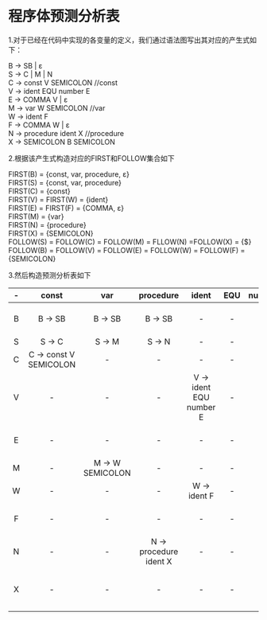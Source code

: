 # 程序体预测分析表
1.对于已经在代码中实现的各变量的定义，我们通过语法图写出其对应的产生式如下：  

B &rarr; SB | &epsilon;  
S &rarr; C | M | N  
C &rarr; const V SEMICOLON  //const  
V &rarr; ident EQU number E  
E &rarr; COMMA V | &epsilon;    
M &rarr; var W SEMICOLON    //var    
W &rarr; ident F    
F &rarr; COMMA W | &epsilon;    
N &rarr; procedure ident X  //procedure     
X &rarr; SEMICOLON B SEMICOLON

2.根据该产生式构造对应的FIRST和FOLLOW集合如下  

FIRST(B) = {const, var, procedure, &epsilon;}  
FIRST(S) = {const, var, procedure}   
FIRST(C) = {const}  
FIRST(V) = FIRST(W) = {ident}  
FIRST(E) = FIRST(F) = {COMMA, &epsilon;}  
FIRST(M) = {var}  
FIRST(N) = {procedure}  
FIRST(X) = {SEMICOLON}  
FOLLOW(S) = FOLLOW(C) = FOLLOW(M) = FLLOW(N) =FOLLOW(X) = {$}  
FOLLOW(B) = FOLLOW(V) = FOLLOW(E) = FOLLOW(W) = FOLLOW(F) = {SEMICOLON}  

3.然后构造预测分析表如下  

| - | const | var |procedure | ident | EQU | number | COMMA | SEMICOLON | $ |
| :---: | :---: | :---: | :--: |:---: | :---: | :---: | :---: | :---: | :---: |
| B | B &rarr; SB | B &rarr; SB| B &rarr; SB |- | - | - | - | - | B &rarr; &epsilon; |
| S | S &rarr; C | S &rarr; M | S &rarr; N | - | - | - | - | - | - |
| C | C &rarr; const V SEMICOLON | - | - | - | - | - | - | - | - |
| V | - | - | -| V &rarr; ident EQU number E | - | - | - | - | - |
| E | - | - | - | - | - | - | E &rarr; COMMA V | - | E &rarr; &epsilon; |  
| M | - | M &rarr; W SEMICOLON | - | - | - | - | - | - | - |
| W | - | - | - | W &rarr; ident F | - | - | - | - | - | - |
| F | - | - | - | - | - | - | F &rarr; COMMA W | - | F &rarr; &epsilon;
| N | - | - | N &rarr; procedure ident X | - | - | - | - | - | - |
| X | - | - | - | - | - | - | - | X &rarr; SEMICOLON B SEMICOLON | - |